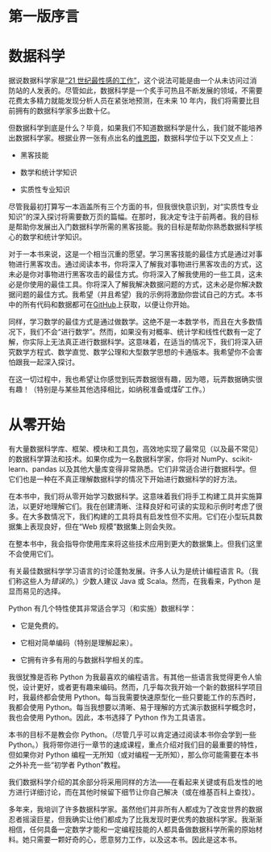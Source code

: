 # 第一版序言

# 数据科学

据说数据科学家是[“21 世纪最性感的工作”](https://hbr.org/2012/10/data-scientist-the-sexiest-job-of-the-21st-century)，这个说法可能是由一个从未访问过消防站的人发表的。尽管如此，数据科学是一个炙手可热且不断发展的领域，不需要花费太多精力就能发现分析人员在紧张地预测，在未来 10 年内，我们将需要比目前拥有的数据科学家多出数十亿。

但数据科学到底是什么？毕竟，如果我们不知道数据科学是什么，我们就不能培养出数据科学家。根据业界一张有点出名的[维恩图](http://drewconway.com/zia/2013/3/26/the-data-science-venn-diagram)，数据科学位于以下交叉点上：

+   黑客技能

+   数学和统计学知识

+   实质性专业知识

尽管我最初打算写一本涵盖所有三个方面的书，但我很快意识到，对“实质性专业知识”的深入探讨将需要数万页的篇幅。在那时，我决定专注于前两者。我的目标是帮助你发展出入门数据科学所需的黑客技能。我的目标是帮助你熟悉数据科学核心的数学和统计学知识。

对于一本书来说，这是一个相当沉重的愿望。学习黑客技能的最佳方式是通过对事物进行黑客攻击。通过阅读本书，你将深入了解我对事物进行黑客攻击的方式，这未必是你对事物进行黑客攻击的最佳方式。你将深入了解我使用的一些工具，这未必是你使用的最佳工具。你将深入了解我解决数据问题的方式，这未必是你解决数据问题的最佳方式。我希望（并且希望）我的示例将激励你尝试自己的方式。本书中的所有代码和数据都可在[GitHub](https://github.com/joelgrus/data-science-from-scratch)上获取，以便让你开始。

同样，学习数学的最佳方式是通过做数学。这绝不是一本数学书，而且在大多数情况下，我们不会“进行数学”。然而，如果没有对概率、统计学和线性代数有一定了解，你实际上无法真正进行数据科学。这意味着，在适当的情况下，我们将深入研究数学方程式、数学直觉、数学公理和大型数学思想的卡通版本。我希望你不会害怕跟我一起深入探讨。

在这一切过程中，我也希望让你感觉到玩弄数据很有趣，因为嗯，玩弄数据确实很有趣！（特别是与某些其他选择相比，如纳税准备或煤矿工作。）

# 从零开始

有大量数据科学库、框架、模块和工具包，高效地实现了最常见（以及最不常见）的数据科学算法和技术。如果你成为一名数据科学家，你将对 NumPy、scikit-learn、pandas 以及其他大量库变得非常熟悉。它们非常适合进行数据科学。但它们也是一种在不真正理解数据科学的情况下开始进行数据科学的好方法。

在本书中，我们将从零开始学习数据科学。这意味着我们将手工构建工具并实施算法，以更好地理解它们。我在创建清晰、注释良好和可读的实现和示例时考虑了很多。在大多数情况下，我们构建的工具将具有启发性但不实用。它们在小型玩具数据集上表现良好，但在“Web 规模”数据集上则会失败。

在整本书中，我会指导你使用库来将这些技术应用到更大的数据集上。但我们这里不会使用它们。

有关最佳数据科学学习语言的讨论蓬勃发展。许多人认为是统计编程语言 R。（我们称这些人为*错误的*。）少数人建议 Java 或 Scala。然而，在我看来，Python 是显而易见的选择。

Python 有几个特性使其非常适合学习（和实施）数据科学：

+   它是免费的。

+   它相对简单编码（特别是理解起来）。

+   它拥有许多有用的与数据科学相关的库。

我很犹豫是否称 Python 为我最喜欢的编程语言。有其他一些语言我觉得更令人愉悦，设计更好，或者更有趣来编码。然而，几乎每次我开始一个新的数据科学项目时，我最终都会使用 Python。每当我需要快速原型化一些只要能工作的东西时，我都会使用 Python。每当我想要以清晰、易于理解的方式演示数据科学概念时，我也会使用 Python。因此，本书选择了 Python 作为工具语言。

本书的目标不是教会你 Python。（尽管几乎可以肯定通过阅读本书你会学到一些 Python。）我将带你进行一章节的速成课程，重点介绍对我们目的最重要的特性，但如果你对 Python 编程一无所知（或对编程一无所知），那么你可能需要在本书之外补充一些“初学者 Python”教程。

我们数据科学介绍的其余部分将采用同样的方法——在看起来关键或有启发性的地方进行详细讨论，而在其他时候留下细节让你自己解决（或在维基百科上查找）。

多年来，我培训了许多数据科学家。虽然他们并非所有人都成为了改变世界的数据忍者摇滚巨星，但我确实让他们都成为了比我发现时更优秀的数据科学家。我渐渐相信，任何具备一定数学才能和一定编程技能的人都具备做数据科学所需的原始材料。她只需要一颗好奇的心，愿意努力工作，以及这本书。因此是这本书。
